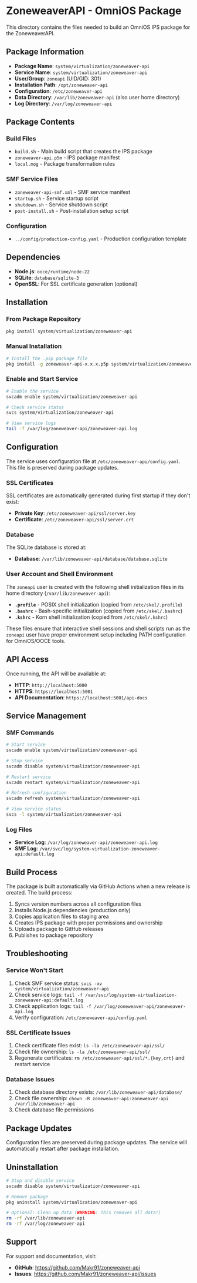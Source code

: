 # ZoneweaverAPI - OmniOS Package

This directory contains the files needed to build an OmniOS IPS package for the ZoneweaverAPI.

## Package Information

- **Package Name**: `system/virtualization/zoneweaver-api`
- **Service Name**: `system/virtualization/zoneweaver-api`
- **User/Group**: `zoneapi` (UID/GID: 301)
- **Installation Path**: `/opt/zoneweaver-api`
- **Configuration**: `/etc/zoneweaver-api`
- **Data Directory**: `/var/lib/zoneweaver-api` (also user home directory)
- **Log Directory**: `/var/log/zoneweaver-api`

## Package Contents

### Build Files
- `build.sh` - Main build script that creates the IPS package
- `zoneweaver-api.p5m` - IPS package manifest
- `local.mog` - Package transformation rules

### SMF Service Files
- `zoneweaver-api-smf.xml` - SMF service manifest
- `startup.sh` - Service startup script
- `shutdown.sh` - Service shutdown script
- `post-install.sh` - Post-installation setup script

### Configuration
- `../config/production-config.yaml` - Production configuration template

## Dependencies

- **Node.js**: `ooce/runtime/node-22`
- **SQLite**: `database/sqlite-3`
- **OpenSSL**: For SSL certificate generation (optional)

## Installation

### From Package Repository
```bash
pkg install system/virtualization/zoneweaver-api
```

### Manual Installation
```bash
# Install the .p5p package file
pkg install -g zoneweaver-api-x.x.x.p5p system/virtualization/zoneweaver-api
```

### Enable and Start Service
```bash
# Enable the service
svcadm enable system/virtualization/zoneweaver-api

# Check service status
svcs system/virtualization/zoneweaver-api

# View service logs
tail -f /var/log/zoneweaver-api/zoneweaver-api.log
```

## Configuration

The service uses configuration file at `/etc/zoneweaver-api/config.yaml`. This file is preserved during package updates.

### SSL Certificates

SSL certificates are automatically generated during first startup if they don't exist:
- **Private Key**: `/etc/zoneweaver-api/ssl/server.key`
- **Certificate**: `/etc/zoneweaver-api/ssl/server.crt`

### Database

The SQLite database is stored at:
- **Database**: `/var/lib/zoneweaver-api/database/database.sqlite`

### User Account and Shell Environment

The `zoneapi` user is created with the following shell initialization files in its home directory (`/var/lib/zoneweaver-api`):
- **`.profile`** - POSIX shell initialization (copied from `/etc/skel/.profile`)
- **`.bashrc`** - Bash-specific initialization (copied from `/etc/skel/.bashrc`)
- **`.kshrc`** - Korn shell initialization (copied from `/etc/skel/.kshrc`)

These files ensure that interactive shell sessions and shell scripts run as the `zoneapi` user have proper environment setup including PATH configuration for OmniOS/OOCE tools.

## API Access

Once running, the API will be available at:
- **HTTP**: `http://localhost:5000`
- **HTTPS**: `https://localhost:5001`
- **API Documentation**: `https://localhost:5001/api-docs`

## Service Management

### SMF Commands
```bash
# Start service
svcadm enable system/virtualization/zoneweaver-api

# Stop service
svcadm disable system/virtualization/zoneweaver-api

# Restart service
svcadm restart system/virtualization/zoneweaver-api

# Refresh configuration
svcadm refresh system/virtualization/zoneweaver-api

# View service status
svcs -l system/virtualization/zoneweaver-api
```

### Log Files
- **Service Log**: `/var/log/zoneweaver-api/zoneweaver-api.log`
- **SMF Log**: `/var/svc/log/system-virtualization-zoneweaver-api:default.log`

## Build Process

The package is built automatically via GitHub Actions when a new release is created. The build process:

1. Syncs version numbers across all configuration files
2. Installs Node.js dependencies (production only)
3. Copies application files to staging area
4. Creates IPS package with proper permissions and ownership
5. Uploads package to GitHub releases
6. Publishes to package repository

## Troubleshooting

### Service Won't Start
1. Check SMF service status: `svcs -xv system/virtualization/zoneweaver-api`
2. Check service logs: `tail -f /var/svc/log/system-virtualization-zoneweaver-api:default.log`
3. Check application logs: `tail -f /var/log/zoneweaver-api/zoneweaver-api.log`
4. Verify configuration: `/etc/zoneweaver-api/config.yaml`

### SSL Certificate Issues
1. Check certificate files exist: `ls -la /etc/zoneweaver-api/ssl/`
2. Check file ownership: `ls -la /etc/zoneweaver-api/ssl/`
3. Regenerate certificates: `rm /etc/zoneweaver-api/ssl/*.{key,crt}` and restart service

### Database Issues
1. Check database directory exists: `/var/lib/zoneweaver-api/database/`
2. Check file ownership: `chown -R zoneweaver-api:zoneweaver-api /var/lib/zoneweaver-api`
3. Check database file permissions

## Package Updates

Configuration files are preserved during package updates. The service will automatically restart after package installation.

## Uninstallation

```bash
# Stop and disable service
svcadm disable system/virtualization/zoneweaver-api

# Remove package
pkg uninstall system/virtualization/zoneweaver-api

# Optional: Clean up data (WARNING: This removes all data!)
rm -rf /var/lib/zoneweaver-api
rm -rf /var/log/zoneweaver-api
```

## Support

For support and documentation, visit:
- **GitHub**: https://github.com/Makr91/zoneweaver-api
- **Issues**: https://github.com/Makr91/zoneweaver-api/issues
